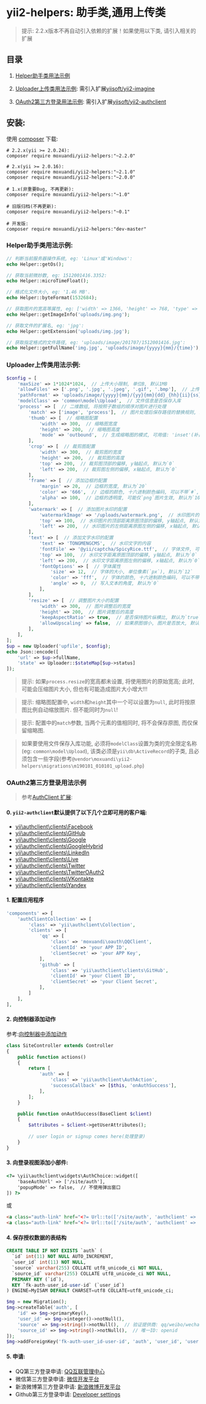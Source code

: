yii2-helpers: 助手类,通用上传类
==================

> 提示: 2.2.x版本不再自动引入依赖的扩展！如果使用以下类, 请引入相关的扩展


## 目录

1. [Helper助手类用法示例](#Helper助手类用法示例)

2. [Uploader上传类用法示例](#Uploader上传类用法示例): 需引入扩展[yiisoft/yii2-imagine](https://github.com/yiisoft/yii2-imagine)

3. [OAuth2第三方登录用法示例](#OAuth2第三方登录用法示例): 需引入扩展[yiisoft/yii2-authclient](https://github.com/yiisoft/yii2-authclient)


## 安装:
使用 [composer](http://getcomposer.org/download/) 下载:
```
# 2.2.x(yii >= 2.0.24):
composer require moxuandi/yii2-helpers:"~2.2.0"

# 2.x(yii >= 2.0.16):
composer require moxuandi/yii2-helpers:"~2.1.0"
composer require moxuandi/yii2-helpers:"~2.0.0"

# 1.x(非重要Bug, 不再更新):
composer require moxuandi/yii2-helpers:"~1.0"

# 旧版归档(不再更新):
composer require moxuandi/yii2-helpers:"~0.1"

# 开发版:
composer require moxuandi/yii2-helpers:"dev-master"
```


### Helper助手类用法示例:
```php
// 判断当前服务器操作系统, eg: 'Linux'或'Windows':
echo Helper::getOs();

// 获取当前微妙数, eg: 1512001416.3352:
echo Helper::microTimeFloat();

// 格式化文件大小, eg: '1.46 MB'.
echo Helper::byteFormat(1532684);

// 获取图片的宽高等属性, eg: ['width' => 1366, 'height' => 768, 'type' => 'png', 'mime' => 'image/png', 'attr' => 'width="203" height="50"']:
echo Helper::getImageInfo('uploads/img.png');

// 获取文件的扩展名, eg: 'jpg':
echo Helper::getExtension('uploads/img.jpg');

// 获取指定格式的文件路径, eg: 'uploads/image/201707/1512001416.jpg':
echo Helper::getFullName('img.jpg', 'uploads/image/{yyyy}{mm}/{time}');
```

### Uploader上传类用法示例:
```php
$config = [
    'maxSize' => 1*1024*1024,  // 上传大小限制, 单位B, 默认1MB
    'allowFiles' => ['.png', '.jpg', '.jpeg', '.gif', '.bmp'],  // 上传图片格式显示
    'pathFormat' => 'uploads/image/{yyyy}{mm}/{yy}{mm}{dd}_{hh}{ii}{ss}_{rand:4}',  // 上传保存路径, 可以自定义保存路径和文件名格式
    'modelClass' => 'common\model\Upload',  // 文件信息是否保存入库
    'process' => [  // 二维数组, 将按照子数组的顺序对图片进行处理
        'match' => ['image', 'process'],  // 图片处理后保存路径的替换规则, 必须是两个元素的数组
        'thumb' => [  // 缩略图配置
            'width' => 300,  // 缩略图宽度
            'height' => 200,  // 缩略图高度
            'mode' => 'outbound',  // 生成缩略图的模式, 可用值: 'inset'(补白), 'outbound'(裁剪, 默认值)
        ],
        'crop' => [  // 裁剪图配置
            'width' => 300,  // 裁剪图的宽度
            'height' => 200,  // 裁剪图的高度
            'top' => 200,  // 裁剪图顶部的偏移, y轴起点, 默认为`0`
            'left' => 200,  // 裁剪图左侧的偏移, x轴起点, 默认为`0`
        ],
        'frame' => [  // 添加边框的配置
            'margin' => 20,  // 边框的宽度, 默认为`20`
            'color' => '666',  // 边框的颜色, 十六进制颜色编码, 可以不带`#`, 默认为`666`
            'alpha' => 100,  // 边框的透明度, 可能仅`png`图片生效, 默认为`100`
        ],
        'watermark' => [  // 添加图片水印的配置
            'watermarkImage' => '/uploads/watermark.png',  // 水印图片的绝对路径
            'top' => 100,  // 水印图片的顶部距离原图顶部的偏移, y轴起点, 默认为`0`
            'left' => 200,  // 水印图片的左侧距离原图左侧的偏移, x轴起点, 默认为`0`
        ],
        'text' => [  // 添加文字水印的配置
            'text' => 'TONGMENGCMS',  // 水印文字的内容
            'fontFile' => '@yii/captcha/SpicyRice.ttf',  // 字体文件, 可以是绝对路径或别名
            'top' => 100,  // 水印文字距离原图顶部的偏移, y轴起点, 默认为`0`
            'left' => 200,  // 水印文字距离原图左侧的偏移, x轴起点, 默认为`0`
            'fontOptions' => [  // 字体属性
                'size' => 12,  // 字体的大小, 单位像素(`px`), 默认为`12`
                'color' => 'fff',  // 字体的颜色, 十六进制颜色编码, 可以不带`#`, 默认为`fff`
                'angle' => 0,  // 写入文本的角度, 默认为`0`
            ],
        ],
        'resize' => [  // 调整图片大小的配置
            'width' => 300,  // 图片调整后的宽度
            'height' => 200,  // 图片调整后的高度
            'keepAspectRatio' => true,  // 是否保持图片纵横比, 默认为`true`
            'allowUpscaling' => false,  // 如果原图很小, 图片是否放大, 默认为`false`
        ],
    ],
];
$up = new Uploader('upfile', $config);
echo Json::encode([
    'url' => $up->fullName,
    'state' => Uploader::$stateMap[$up->status]
]);
```

> 提示: 如果`process.resize`的宽高都未设置, 将使用图片的原始宽高; 此时, 可能会压缩图片大小, 但也有可能造成图片大小增大!!!

> 提示: 缩略图配置中, `width`和`height`其中一个可以设置为`null`, 此时将按原图比例自动缩放图片. 但不能同时为`null`!

> 提示: 配置中的`match`参数, 当两个元素的值相同时, 将不会保存原图, 而仅保留缩略图.

> 如果要使用文件保存入库功能, 必须将`modelClass`设置为类的完全限定名称(eg: `common\model\Upload`), 该类必须是`yii\db\ActiveRecord`的子类, 且必须包含一些字段(参考`@vendor\moxuandi\yii2-helpers\migrations\m190101_010101_upload.php`)


### OAuth2第三方登录用法示例

> 参考[AuthClient 扩展](https://github.com/yiisoft/yii2-authclient/tree/master/docs/guide-zh-CN):

#### 0. `yii2-authclient`默认提供了以下几个立即可用的客户端:
- [yii\authclient\clients\Facebook](https://github.com/yiisoft/yii2-authclient/blob/master/src/clients/Facebook.php)
- [yii\authclient\clients\GitHub](https://github.com/yiisoft/yii2-authclient/blob/master/src/clients/GitHub.php)
- [yii\authclient\clients\Google](https://github.com/yiisoft/yii2-authclient/blob/master/src/clients/Google.php)
- [yii\authclient\clients\GoogleHybrid](https://github.com/yiisoft/yii2-authclient/blob/master/src/clients/GoogleHybrid.php)
- [yii\authclient\clients\LinkedIn](https://github.com/yiisoft/yii2-authclient/blob/master/src/clients/LinkedIn.php)
- [yii\authclient\clients\Live](https://github.com/yiisoft/yii2-authclient/blob/master/src/clients/Live.php)
- [yii\authclient\clients\Twitter](https://github.com/yiisoft/yii2-authclient/blob/master/src/clients/Twitter.php)
- [yii\authclient\clients\TwitterOAuth2](https://github.com/yiisoft/yii2-authclient/blob/master/src/clients/TwitterOAuth2.php)
- [yii\authclient\clients\VKontakte](https://github.com/yiisoft/yii2-authclient/blob/master/src/clients/VKontakte.php)
- [yii\authclient\clients\Yandex](https://github.com/yiisoft/yii2-authclient/blob/master/src/clients/Yandex.php)

#### 1. 配置应用程序
```php
'components' => [
    'authClientCollection' => [
        'class' => 'yii\authclient\Collection',
        'clients' => [
            'qq' => [
                'class' => 'moxuandi\oauth\QQClient',
                'clientId' => 'your APP ID',
                'clientSecret' => 'your APP Key',
            ],
            'github' => [
                'class' => 'yii\authclient\clients\GitHub',
                'clientId' => 'your Client ID',
                'clientSecret' => 'your Client Secret',
            ],
        ]
    ],
],
```

#### 2. 向控制器添加动作
参考:[向控制器中添加动作](https://github.com/yiisoft/yii2-authclient/blob/master/docs/guide-zh-CN/quick-start.md#%E5%90%91%E6%8E%A7%E5%88%B6%E5%99%A8%E4%B8%AD%E6%B7%BB%E5%8A%A0%E5%8A%A8%E4%BD%9C)
```php
class SiteController extends Controller
{
    public function actions()
    {
        return [
            'auth' => [
                'class' => 'yii\authclient\AuthAction',
                'successCallback' => [$this, 'onAuthSuccess'],
            ],
        ];
    }

    public function onAuthSuccess(BaseClient $client)
    {
        $attributes = $client->getUserAttributes();
    
        // user login or signup comes here(处理登录)
    }
}
```

#### 3. 向登录视图添加小部件:
```html
<?= \yii\authclient\widgets\AuthChoice::widget([
    'baseAuthUrl' => ['/site/auth'],
    'popupMode' => false,  // 不使用弹出窗口
]) ?>
```
或
```html
<a class="auth-link" href="<?= Url::to(['/site/auth', 'authclient' => 'qq']) ?>">QQ 登录</a>
<a class="auth-link" href="<?= Url::to(['/site/auth', 'authclient' => 'github']) ?>">Github 登录</a>
```

#### 4. 保存授权数据的表结构
```sql
CREATE TABLE IF NOT EXISTS `auth` (
  `id` int(11) NOT NULL AUTO_INCREMENT,
  `user_id` int(11) NOT NULL,
  `source` varchar(255) COLLATE utf8_unicode_ci NOT NULL,
  `source_id` varchar(255) COLLATE utf8_unicode_ci NOT NULL,
  PRIMARY KEY (`id`),
  KEY `fk-auth-user_id-user-id` (`user_id`)
) ENGINE=MyISAM DEFAULT CHARSET=utf8 COLLATE=utf8_unicode_ci;
```
```php
$mg = new Migration();
$mg->createTable('auth', [
    'id' => $mg->primaryKey(),
    'user_id' => $mg->integer()->notNull(),
    'source' => $mg->string()->notNull(),  // 验证提供商: qq/weibo/wechat
    'source_id' => $mg->string()->notNull(),  // 唯一ID: openid
]);
$mg->addForeignKey('fk-auth-user_id-user-id', 'auth', 'user_id', 'user', 'id', 'CASCADE', 'CASCADE');
```

#### 5. 申请:
- QQ第三方登录申请: [QQ互联管理中心](https://connect.qq.com/manage.html#/)
- 微信第三方登录申请: [微信开发平台](https://open.weixin.qq.com/)
- 新浪微博第三方登录申请: [新浪微博开发平台](http://open.weibo.com/)
- Github第三方登录申请: [Developer settings](https://github.com/settings/applications/551810)
